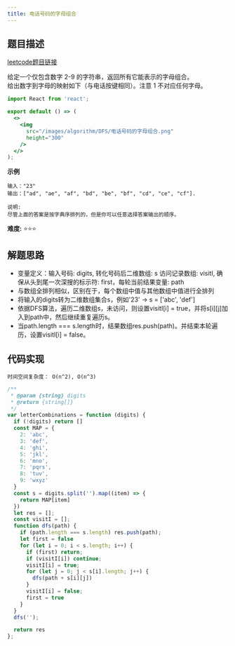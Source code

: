 ```yaml
---
title: 电话号码的字母组合
---
```


## 题目描述
[leetcode题目链接](https://leetcode-cn.com/problems/letter-combinations-of-a-phone-number/)

给定一个仅包含数字 2-9 的字符串，返回所有它能表示的字母组合。  
给出数字到字母的映射如下（与电话按键相同）。注意 1 不对应任何字母。

```jsx | inline
import React from 'react';

export default () => (
  <>
    <img
      src="/images/algorithm/DFS/电话号码的字母组合.png"
      height="300"
    />
  </>
);
```
**示例**
```
输入："23"
输出：["ad", "ae", "af", "bd", "be", "bf", "cd", "ce", "cf"].

说明:
尽管上面的答案是按字典序排列的，但是你可以任意选择答案输出的顺序。
```
**难度:** ⭐⭐⭐

## 解题思路
- 变量定义：输入号码: digits, 转化号码后二维数组: s 访问记录数组: visitI, 确保从头到尾一次深搜的标示符: first，每轮当前结果变量: path
- 与数组全排列相似，区别在于，每个数组中值与其他数组中值进行全排列
- 将输入的digits转为二维数组集合s，例如'23' -> s = ['abc', 'def']
- 依据DFS算法，遍历二维数组s，未访问，则设置visitI[i] = true，并将s[i][j]加入到path中，然后继续重复遍历s。
- 当path.length === s.length时，结果数组res.push(path)。并结束本轮遍历，设置visitI[i] = false。

## 代码实现
`时间空间复杂度： O(n^2), O(n^3)`

```js
/**
 * @param {string} digits
 * @return {string[]}
 */
var letterCombinations = function (digits) {
  if (!digits) return []
  const MAP = {
    2: 'abc',
    3: 'def',
    4: 'ghi',
    5: 'jkl',
    6: 'mno',
    7: 'pqrs',
    8: 'tuv',
    9: 'wxyz'
  }
  const s = digits.split('').map((item) => {
    return MAP[item]
  })
  let res = [];
  const visitI = [];
  function dfs(path) {
    if (path.length === s.length) res.push(path);
    let first = false
    for (let i = 0; i < s.length; i++) {
      if (first) return;
      if (visitI[i]) continue;
      visitI[i] = true;
      for (let j = 0; j < s[i].length; j++) {
        dfs(path + s[i][j])
      }
      visitI[i] = false;
      first = true
    }
  }
  dfs('');

  return res
};
```